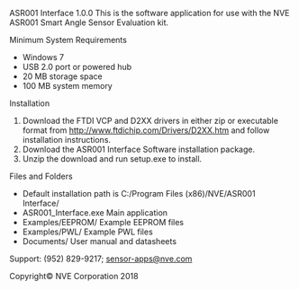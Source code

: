 ASR001 Interface 1.0.0
  This is the software application for use with the NVE ASR001 Smart Angle Sensor Evaluation kit.

Minimum System Requirements
-	Windows 7 
-	USB 2.0 port or powered hub
-	20 MB storage space
-	100 MB system memory	

Installation
1.	Download the FTDI VCP and D2XX drivers in either zip or executable format from http://www.ftdichip.com/Drivers/D2XX.htm and follow installation instructions.
2.	Download the ASR001 Interface Software installation package.
3.	Unzip the download and run setup.exe to install.  

Files and Folders
-	Default installation path is C:/Program Files (x86)/NVE/ASR001 Interface/
-	ASR001_Interface.exe 	 Main application
-	Examples/EEPROM/ 	 Example EEPROM files
-	Examples/PWL/ 	 Example PWL files
-	Documents/		 User manual and datasheets

Support: (952) 829-9217; sensor-apps@nve.com

Copyright© NVE Corporation 2018

